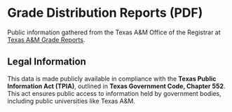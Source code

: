 # Grade Distribution Reports (PDF)

Public information gathered from the Texas A&M Office of the Registrar at [Texas A&M Grade Reports](https://web-as.tamu.edu/gradereports/).

## Legal Information

This data is made publicly available in compliance with the **Texas Public Information Act (TPIA)**, outlined in **Texas Government Code, Chapter 552**. This act ensures public access to information held by government bodies, including public universities like Texas A&M.
